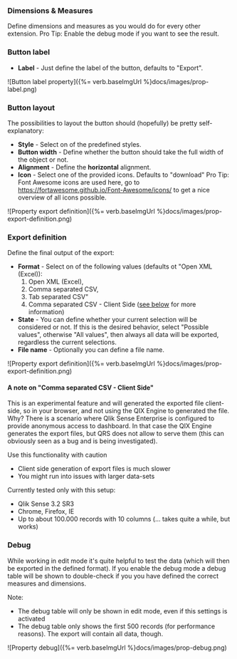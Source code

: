 ### Dimensions & Measures

Define dimensions and measures as you would do for every other extension.
Pro Tip: Enable the debug mode if you want to see the result.

### Button label

- **Label** - Just define the label of the button, defaults to "Export".

![Button label property]({%= verb.baseImgUrl %}docs/images/prop-label.png)

### Button layout

The possibilities to layout the button should (hopefully) be pretty self-explanatory:

- **Style** - Select on of the predefined styles.
- **Button width** - Define whether the button should take the full width of the object or not.
- **Alignment** - Define the **horizontal** alignment.
- **Icon** - Select one of the provided icons. Defaults to "download"
Pro Tip: Font Awesome icons are used here, go to https://fortawesome.github.io/Font-Awesome/icons/ to get a nice overview of all icons possible.

![Property export definition]({%= verb.baseImgUrl %}docs/images/prop-export-definition.png)

### Export definition

Define the final output of the export:

- **Format** - Select on of the following values (defaults ot "Open XML (Excel)): 
  1) Open XML (Excel), 
  2) Comma separated CSV, 
  3) Tab separated CSV"
  4) Comma separated CSV - Client Side ([see below](#a-note-on-comma-separated-csv---client-side) for more information)
- **State** - You can define whether your current selection will be considered or not. If this is the desired behavior, select "Possible values", otherwise "All values", then always all data will be exported, regardless the current selections.
- **File name** - Optionally you can define a file name.

![Property export definition]({%= verb.baseImgUrl %}docs/images/prop-export-definition.png)

#### A note on "Comma separated CSV - Client Side"
This is an experimental feature and will generated the exported file client-side, so in your browser, and not using the QIX Engine to generated the file.
Why? There is a scenario where Qlik Sense Enterprise is configured to provide anonymous access to dashboard. In that case the QIX Engine generates the export files, but QRS does not allow to serve them (this can obviously seen as a bug and is being investigated). 

Use this functionality with caution

- Client side generation of export files is much slower
- You might run into issues with larger data-sets

Currently tested only with this setup:

- Qlik Sense 3.2 SR3
- Chrome, Firefox, IE
- Up to about 100.000 records with 10 columns (... takes quite a while, but works)


### Debug
While working in edit mode it's quite helpful to test the data (which will then be exported in the defined format).
If you enable the debug mode a debug table will be shown to double-check if you you have defined the correct measures and dimensions.

Note:
- The debug table will only be shown in edit mode, even if this settings is activated
- The debug table only shows the first 500 records (for performance reasons). The export will contain all data, though.

![Property debug]({%= verb.baseImgUrl %}docs/images/prop-debug.png)
